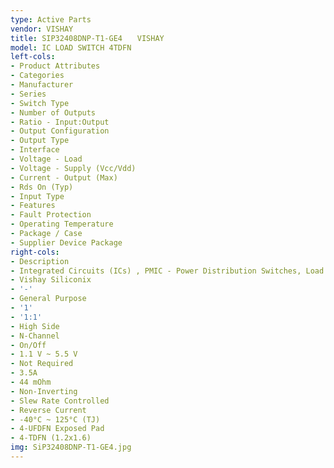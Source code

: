 ```yaml
---
type: Active Parts
vendor: VISHAY
title: SIP32408DNP-T1-GE4　　VISHAY
model: IC LOAD SWITCH 4TDFN
left-cols:
- Product Attributes
- Categories
- Manufacturer
- Series
- Switch Type
- Number of Outputs
- Ratio - Input:Output
- Output Configuration
- Output Type
- Interface
- Voltage - Load
- Voltage - Supply (Vcc/Vdd)
- Current - Output (Max)
- Rds On (Typ)
- Input Type
- Features
- Fault Protection
- Operating Temperature
- Package / Case
- Supplier Device Package
right-cols:
- Description
- Integrated Circuits (ICs) , PMIC - Power Distribution Switches, Load Drivers
- Vishay Siliconix
- '-'
- General Purpose
- '1'
- '1:1'
- High Side
- N-Channel
- On/Off
- 1.1 V ~ 5.5 V
- Not Required
- 3.5A
- 44 mOhm
- Non-Inverting
- Slew Rate Controlled
- Reverse Current
- -40°C ~ 125°C (TJ)
- 4-UFDFN Exposed Pad
- 4-TDFN (1.2x1.6)
img: SiP32408DNP-T1-GE4.jpg
---
```

